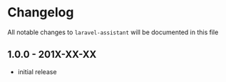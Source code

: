 # Changelog

All notable changes to `laravel-assistant` will be documented in this file

## 1.0.0 - 201X-XX-XX

- initial release
